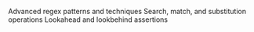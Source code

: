 Advanced regex patterns and techniques
Search, match, and substitution operations
Lookahead and lookbehind assertions
